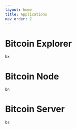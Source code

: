 ```yaml
---
layout: home
title: Applications
nav_order: 2
---
```


# Bitcoin Explorer 

`bx`

# Bitcoin Node 

`bn`

# Bitcoin Server 

`bs`
